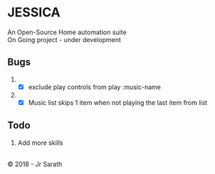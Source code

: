 # JESSICA
An Open-Source Home automation suite <br />
On Going project - under development

## Bugs
1. - [x] exclude play controls from play :music-name
2. - [x] Music list skips 1 item when not playing the last item from list

## Todo
1. Add more skills

<br>
&copy; 2018 - Jr Sarath
